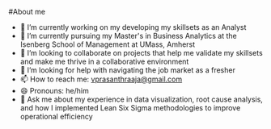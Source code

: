 #About me

- 🔭 I’m currently working on my developing my skillsets as an Analyst
- 🌱 I’m currently pursuing my Master's in Business Analytics at the Isenberg School of Management at UMass, Amherst
- 👯 I’m looking to collaborate on projects that help me validate my skillsets and make me thrive in a collaborative environment
- 🤔 I’m looking for help with navigating the job market as a fresher
- 📫 How to reach me: vprasanthraaja@gmail.com 
- 😄 Pronouns: he/him
- 💬 Ask me about my experience in data visualization, root cause analysis, and how I implemented Lean Six Sigma methodologies to improve operational efficiency
